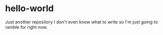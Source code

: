 # hello-world
Just another repository
I don't even know what to write so I'm just going to ramble for right now.
